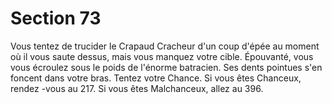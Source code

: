# Section 73

Vous tentez de trucider le Crapaud Cracheur d'un coup d'épée au
moment où il vous saute dessus, mais vous manquez votre cible.
Épouvanté, vous vous écroulez sous le poids de l'énorme batracien.
Ses dents pointues s'en foncent dans votre bras.  Tentez votre
Chance.  Si vous êtes Chanceux, rendez -vous au  217. Si vous êtes
Malchanceux, allez au  396.